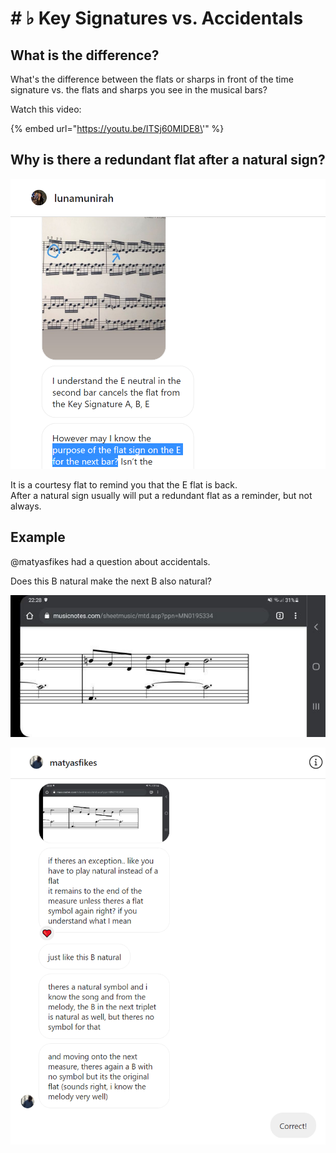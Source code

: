 # \# ♭ Key Signatures vs. Accidentals

## What is the difference?

What's the difference between the flats or sharps in front of the time signature vs. the flats and sharps you see in the musical bars? 

Watch this video:

{% embed url="https://youtu.be/ITSj60MIDE8\'" %}

## Why is there a redundant flat after a natural sign?

![](../../../../.gitbook/assets/image%20%28110%29.png)



It is a courtesy flat to remind you that the E flat is back.  
After a natural sign usually will put a redundant flat as a reminder, but not always.

## Example

@matyasfikes had a question about accidentals.   
  
Does this B natural make the next B also natural?

![](../../../../.gitbook/assets/image%20%28106%29.png)



![](../../../../.gitbook/assets/image%20%28103%29.png)





